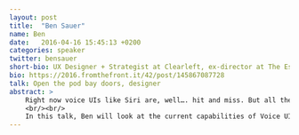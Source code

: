 ```yaml
---
layout: post
title:  "Ben Sauer"
name: Ben
date:   2016-04-16 15:45:13 +0200
categories: speaker
twitter: bensauer
short-bio: UX Designer + Strategist at Clearleft, ex-director at The Escape Committee. Provocateur.
bio: https://2016.fromthefront.it/42/post/145867087728
talk: Open the pod bay doors, designer
abstract: >
    Right now voice UIs like Siri are, well…. hit and miss. But all the big players are heavily investing in voice UI, let’s suppose it will be much smarter, soon. What does that mean for us designers? Will screen UI even be required? Should we be changing our workflow now?
    <br/><br/>
    In this talk, Ben will look at the current capabilities of Voice UIs, how the APIs are connecting to apps, what’s next, and how this might change our design process and products.
---
```

